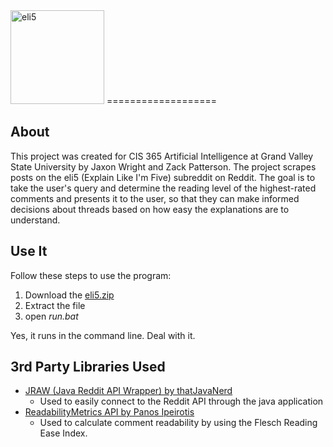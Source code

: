 <img src="https://github.com/JaxonWright/jaxonwright.github.io/blob/master/eli5logo.png?raw=true" width="150px" alt="eli5" />
===================

About
-----
This project was created for CIS 365 Artificial Intelligence at Grand Valley State University by Jaxon Wright and Zack Patterson. The project scrapes posts on the eli5 (Explain Like I'm Five) subreddit on Reddit. The goal is to take the user's query and determine the reading level of the highest-rated comments and presents it to the user, so that they can make informed decisions about threads based on how easy the explanations are to understand.

Use It
---
Follow these steps to use the program:

 1. Download the [eli5.zip](https://goo.gl/tTaStM)
 2. Extract the file
 3. open *run.bat*
 
Yes, it runs in the command line. Deal with it.


3rd Party Libraries Used
----

 - [JRAW (Java Reddit API Wrapper) by thatJavaNerd](https://github.com/thatJavaNerd/JRAW)
	 - Used to easily connect to the Reddit API through the java application
 - [ReadabilityMetrics API by Panos Ipeirotis](https://github.com/ipeirotis/ReadabilityMetrics)
	 - Used to calculate comment readability by using the Flesch Reading Ease Index.
